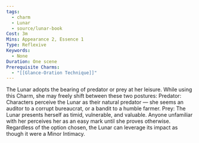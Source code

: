 ```yaml
---
tags:
  - charm
  - Lunar
  - source/lunar-book
Cost: 3m
Mins: Appearance 2, Essence 1
Type: Reflexive
Keywords:
  - None
Duration: One scene
Prerequisite Charms:
  - "[[Glance-Oration Technique]]"
---
```

The Lunar adopts the bearing of predator or prey at her leisure. While using this Charm, she may freely shift between these two postures: Predator: Characters perceive the Lunar as their natural predator — she seems an auditor to a corrupt bureaucrat, or a bandit to a humble farmer. Prey: The Lunar presents herself as timid, vulnerable, and valuable. Anyone unfamiliar with her perceives her as an easy mark until she proves otherwise. Regardless of the option chosen, the Lunar can leverage its impact as though it were a Minor Intimacy.
